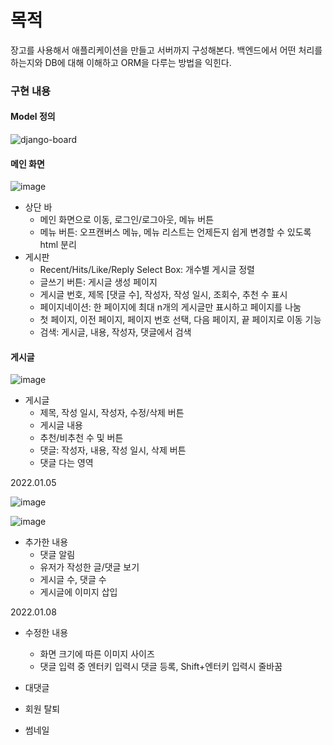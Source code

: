 # 목적
장고를 사용해서 애플리케이션을 만들고 서버까지 구성해본다. 백엔드에서 어떤 처리를 하는지와 DB에 대해 이해하고 ORM을 다루는 방법을 익힌다.

### **구현 내용**

#### **Model 정의**

![django-board](https://user-images.githubusercontent.com/94369511/148603972-e46dac30-75a1-4f06-b5f4-12cbb9e3c982.png)

#### **메인 화면**

![image](https://user-images.githubusercontent.com/94369511/147909437-beb12cb6-36e1-4816-8b30-e8a8696040c4.png)

-   상단 바
    -   메인 화면으로 이동, 로그인/로그아웃, 메뉴 버튼
    -   메뉴 버튼: 오프캔버스 메뉴, 메뉴 리스트는 언제든지 쉽게 변경할 수 있도록 html 분리
-   게시판
    -   Recent/Hits/Like/Reply Select Box: 개수별 게시글 정렬
    -   글쓰기 버튼: 게시글 생성 페이지
    -   게시글 번호, 제목 \[댓글 수\], 작성자, 작성 일시, 조회수, 추천 수 표시
    -   페이지네이션: 한 페이지에 최대 n개의 게시글만 표시하고 페이지를 나눔
      -   첫 페이지, 이전 페이지, 페이지 번호 선택, 다음 페이지, 끝 페이지로 이동 기능
    -   검색: 게시글, 내용, 작성자, 댓글에서 검색

#### **게시글**

![image](https://user-images.githubusercontent.com/94369511/147909449-a5645445-7813-47c0-889f-07143894d440.png)

-   게시글
    -   제목, 작성 일시, 작성자, 수정/삭제 버튼
    -   게시글 내용
    -   추천/비추천 수 및 버튼
    -   댓글: 작성자, 내용, 작성 일시, 삭제 버튼
    -   댓글 다는 영역

2022.01.05

![image](https://user-images.githubusercontent.com/94369511/148216842-3a4f0ef7-c122-4380-bc13-682de65ba73b.png)

![image](https://user-images.githubusercontent.com/94369511/148216889-8b49f50f-3ef3-4bb7-826e-f562df8e8aaf.png)

-   추가한 내용
    -   댓글 알림
    -   유저가 작성한 글/댓글 보기
    -   게시글 수, 댓글 수
    -   게시글에 이미지 삽입



2022.01.08
-   수정한 내용
    -   화면 크기에 따른 이미지 사이즈
    -   댓글 입력 중 엔터키 입력시 댓글 등록, Shift+엔터키 입력시 줄바꿈



-   대댓글
-   회원 탈퇴
-   썸네일
